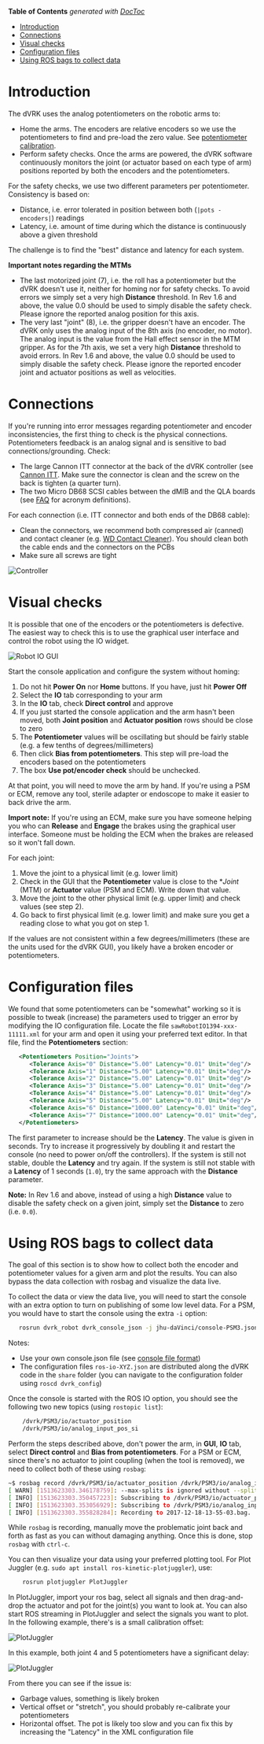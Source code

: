 <!-- START doctoc generated TOC please keep comment here to allow auto update -->
<!-- DON'T EDIT THIS SECTION, INSTEAD RE-RUN doctoc TO UPDATE -->
**Table of Contents**  *generated with [DocToc](https://github.com/thlorenz/doctoc)*

- [Introduction](#introduction)
- [Connections](#connections)
- [Visual checks](#visual-checks)
- [Configuration files](#configuration-files)
- [Using ROS bags to collect data](#using-ros-bags-to-collect-data)

<!-- END doctoc generated TOC please keep comment here to allow auto update -->

# Introduction

The dVRK uses the analog potentiometers on the robotic arms to:
  * Home the arms.  The encoders are relative encoders so we use the potentiometers to find and pre-load the zero value.  See [potentiometer calibration](/jhu-dvrk/sawIntuitiveResearchKit/wiki/Calibration#4-potentiometers).
  * Perform safety checks.  Once the arms are powered, the dVRK software continuously monitors the joint (or actuator based on each type of arm) positions reported by both the encoders and the potentiometers.

For the safety checks, we use two different parameters per potentiometer.  Consistency is based on:
  * Distance, i.e. error tolerated in position between both (`|pots - encoders|`) readings
  * Latency, i.e. amount of time during which the distance is continuously above a given threshold

The challenge is to find the "best" distance and latency for each system.

**Important notes regarding the MTMs**
  * The last motorized joint (7), i.e. the roll has a potentiometer but the dVRK doesn't use it, neither for homing nor for safety checks.   To avoid errors we simply set a very high **Distance** threshold.  In Rev 1.6 and above, the value 0.0 should be used to simply disable the safety check.  Please ignore the reported analog position for this axis.
  * The very last "joint" (8), i.e. the gripper doesn't have an encoder.  The dVRK only uses the analog input of the 8th axis (no encoder, no motor).  The analog input is the value from the Hall effect sensor in the MTM gripper.   As for the 7th axis, we set a very high **Distance** threshold to avoid errors.  In Rev 1.6 and above, the value 0.0 should be used to simply disable the safety check.  Please ignore the reported encoder joint and actuator positions as well as velocities.

# Connections

If you're running into error messages regarding potentiometer and encoder inconsistencies, the first thing to check is the physical connections.  Potentiometers feedback is an analog signal and is sensitive to bad connections/grounding.  Check:
  * The large Cannon ITT connector at the back of the dVRK controller (see [Cannon ITT](https://www.ittcannon.com/products/dl-zif-connector/).  Make sure the connector is clean and the screw on the back is tighten (a quarter turn).
  * The two Micro DB68 SCSI cables between the dMIB and the QLA boards (see [FAQ](/jhu-dvrk/sawIntuitiveResearchKit/wiki/FAQ) for acronym definitions).

For each connection (i.e. ITT connector and both ends of the DB68 cable):
  * Clean the connectors, we recommend both compressed air (canned) and contact cleaner (e.g. [WD Contact Cleaner](https://www.amazon.com/WD-40-Specialist-Electrical-Contact-Cleaner/dp/B07H8VFTST)).  You should clean both the cable ends and the connectors on the PCBs
  * Make sure all screws are tight

![Controller](/jhu-dvrk/sawIntuitiveResearchKit/wiki/controller-layout.jpg)

# Visual checks

It is possible that one of the encoders or the potentiometers is defective.  The easiest way to check this is to use the graphical user interface and control the robot using the IO widget.

![Robot IO GUI](/jhu-dvrk/sawIntuitiveResearchKit/wiki/assets/gui/dvrk-gui-io.png)

Start the console application and configure the system without homing:
  1. Do not hit **Power On** nor **Home** buttons.   If you have, just hit **Power Off**
  1. Select the **IO** tab corresponding to your arm
  1. In the **IO** tab, check **Direct control** and approve
  1. If you just started the console application and the arm hasn't been moved, both **Joint position** and **Actuator position** rows should be close to zero
  1. The **Potentiometer** values will be oscillating but should be fairly stable (e.g. a few tenths of degrees/millimeters)
  1. Then click **Bias from potentiometers**.  This step will pre-load the encoders based on the potentiometers 
  1. The box **Use pot/encoder check** should be unchecked.

At that point, you will need to move the arm by hand.  If you're using a PSM or ECM, remove any tool, sterile adapter or endoscope to make it easier to back drive the arm.

**Import note:** If you're using an ECM, make sure you have someone helping you who can **Release** and **Engage** the brakes using the graphical user interface.  Someone must be holding the ECM when the brakes are released so it won't fall down.

For each joint:
  1. Move the joint to a physical limit (e.g. lower limit)
  2. Check in the GUI that the **Potentiometer** value is close to the **Joint* (MTM) or **Actuator** value (PSM and ECM).  Write down that value.
  3. Move the joint to the other physical limit (e.g. upper limit) and check values (see step 2).
  4. Go back to first physical limit (e.g. lower limit) and make sure you get a reading close to what you got on step 1.
  
If the values are not consistent within a few degrees/millimeters (these are the units used for the dVRK GUI), you likely have a broken encoder or potentiometers.

# Configuration files

We found that some potentiometers can be "somewhat" working so it is possible to tweak (increase) the parameters used to trigger an error by modifying the IO configuration file.   Locate the file `sawRobotIO1394-xxx-11111.xml` for your arm and open it using your preferred text editor.  In that file, find the **Potentiometers** section:
   ```XML
      <Potentiometers Position="Joints">
         <Tolerance Axis="0" Distance="5.00" Latency="0.01" Unit="deg"/>
         <Tolerance Axis="1" Distance="5.00" Latency="0.01" Unit="deg"/>
         <Tolerance Axis="2" Distance="5.00" Latency="0.01" Unit="deg"/>
         <Tolerance Axis="3" Distance="5.00" Latency="0.01" Unit="deg"/>
         <Tolerance Axis="4" Distance="5.00" Latency="0.01" Unit="deg"/>
         <Tolerance Axis="5" Distance="5.00" Latency="0.01" Unit="deg"/>
         <Tolerance Axis="6" Distance="1000.00" Latency="0.01" Unit="deg"/>
         <Tolerance Axis="7" Distance="1000.00" Latency="0.01" Unit="deg"/>
      </Potentiometers>
   ```
The first parameter to increase should be the **Latency**.  The value is given in seconds.  Try to increase it progressively by doubling it and restart the console (no need to power on/off the controllers).  If the system is still not stable, double the **Latency** and try again.  If the system is still not stable with a **Latency** of 1 seconds (`1.0`), try the same approach with the **Distance** parameter.

**Note:** In Rev 1.6 and above, instead of using a high **Distance** value to disable the safety check on a given joint, simply set the **Distance** to zero (i.e. `0.0`). 

# Using ROS bags to collect data

The goal of this section is to show how to collect both the encoder and potentiometer values for a given arm and plot the results.  You can also bypass the data collection with rosbag and visualize the data live.

To collect the data or view the data live, you will need to start the console with an extra option to turn on publishing of some low level data.   For a PSM, you would have to start the console using the extra `-i` option:
```sh
   rosrun dvrk_robot dvrk_console_json -j jhu-daVinci/console-PSM3.json -i ros-io-PSM3.json
```
Notes:
  * Use your own console.json file (see [console file format](/jhu-dvrk/sawIntuitiveResearchKit/wiki/FileFormats#console-json))
  * The configuration files `ros-io-XYZ.json` are distributed along the dVRK code in the `share` folder (you can navigate to the configuration folder using `roscd dvrk_config`)

Once the console is started with the ROS IO option, you should see the following two new topics (using `rostopic list`):
```sh
    /dvrk/PSM3/io/actuator_position
    /dvrk/PSM3/io/analog_input_pos_si
```

Perform the steps described above, don't power the arm, in **GUI**, **IO** tab, select **Direct control** and **Bias from potentiometers**.  For a PSM or ECM, since there's no actuator to joint coupling (when the tool is removed), we need to collect  both of these using `rosbag`:
```sh
~$ rosbag record /dvrk/PSM3/io/actuator_position /dvrk/PSM3/io/analog_input_pos_si
[ WARN] [1513623303.346178759]: --max-splits is ignored without --split
[ INFO] [1513623303.350457223]: Subscribing to /dvrk/PSM3/io/actuator_position
[ INFO] [1513623303.353056929]: Subscribing to /dvrk/PSM3/io/analog_input_pos_si
[ INFO] [1513623303.355828284]: Recording to 2017-12-18-13-55-03.bag. 
```

While `rosbag` is recording, manually move the problematic joint back and forth as fast as you can without damaging anything.   Once this is done, stop `rosbag` with `ctrl-c`.

You can then visualize your data using your preferred plotting tool.   For Plot Juggler (e.g. `sudo apt install ros-kinetic-plotjuggler`), use:
```sh
    rosrun plotjuggler PlotJuggler
```
In PlotJuggler, import your ros bag, select all signals and then drag-and-drop the actuator and pot for the joint(s) you want to look at.   You can also start ROS streaming in PlotJuggler and select the signals you want to plot.  In the following example, there's is a small calibration offset:

![PlotJuggler](/jhu-dvrk/sawIntuitiveResearchKit/wiki/encoder-pots-plot.png)

In this example, both joint 4 and 5 potentiometers have a significant delay:

![PlotJuggler](/jhu-dvrk/sawIntuitiveResearchKit/wiki/encoder-pot-plot-delay.png)

From there you can see if the issue is:
* Garbage values, something is likely broken
* Vertical offset or "stretch", you should probably re-calibrate your potentiometers
* Horizontal offset.  The pot is likely too slow and you can fix this by increasing the "Latency" in the XML configuration file
